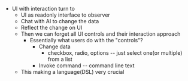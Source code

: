 - UI with interaction turn to
	- UI as readonly interface to observer
	- Chat with AI to change the data
	- Reflect the change on UI
	- Then we can forget all UI controls and their interaction approach
		- Essentially what users do with the "controls"?
			- Change data
				- checkbox, radio, options -- just select one(or multiple) from a list
			- Invoke command -- command line text
	- This making a language(DSL) very crucial